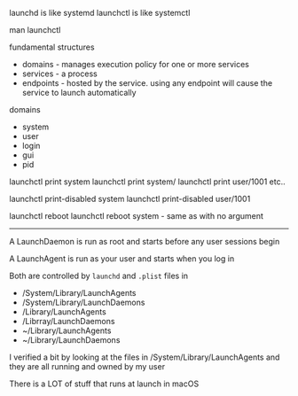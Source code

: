 launchd is like systemd
launchctl is like systemctl

man launchctl

fundamental structures
* domains - manages execution policy for one or more services
* services - a process
* endpoints - hosted by the service. using any endpoint will cause the service to launch automatically

domains
* system
* user
* login
* gui
* pid

launchctl print system
launchctl print system/<service name>
launchctl print user/1001
etc..

launchctl print-disabled system
launchctl print-disabled user/1001

launchctl reboot
launchctl reboot system - same as with no argument




---------


A LaunchDaemon is run as root and starts before any user sessions begin

A LaunchAgent is run as your user and starts when you log in

Both are controlled by `launchd` and `.plist` files in 
* /System/Library/LaunchAgents
* /System/Library/LaunchDaemons
* /Library/LaunchAgents
* /Librray/LaunchDaemons
* ~/Library/LaunchAgents
* ~/Library/LaunchDaemons

I verified a bit by looking at the files in /System/Library/LaunchAgents and they are all running and owned by my user

There is a LOT of stuff that runs at launch in macOS

